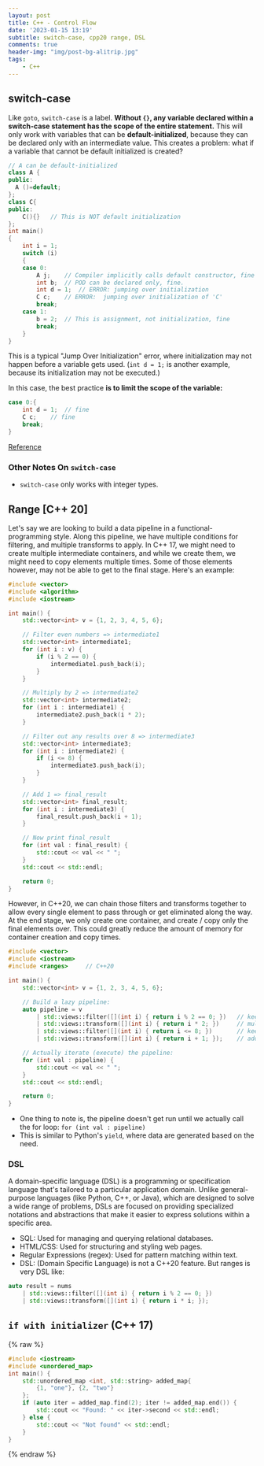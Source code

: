 ```yaml
---
layout: post
title: C++ - Control Flow
date: '2023-01-15 13:19'
subtitle: switch-case, cpp20 range, DSL
comments: true
header-img: "img/post-bg-alitrip.jpg"
tags:
    - C++
---
```


## switch-case

Like `goto`, `switch-case` is a label. **Without `{}`, any variable declared within a switch-case statement has the scope of the entire statement.** This will only work with variables that can be **default-initialized**, because they can be declared only with an intermediate value. This creates a problem: what if a variable that cannot be default initialized is created?

```cpp
// A can be default-initialized
class A {
public:
  A ()=default;
};
class C{
public:
    C(){}   // This is NOT default initialization
};
int main()
{
    int i = 1;
    switch (i)
    {
    case 0:
        A j;    // Compiler implicitly calls default constructor, fine
        int b;  // POD can be declared only, fine.
        int d = 1;  // ERROR: jumping over initialization
        C c;    // ERROR:  jumping over initialization of 'C'
        break;
    case 1:
        b = 2;  // This is assignment, not initialization, fine
        break;
    }
}
```

This is a typical "Jump Over Initialization" error, where initialization may not happen before a variable gets used. (`int d = 1;` is another example, because its initialization may not be executed.)

In this case, the best practice **is to limit the scope of the variable:**

```cpp
case 0:{
    int d = 1;  // fine
    C c;    // fine
    break;
}
```

[Reference](https://stackoverflow.com/a/92730)

### Other Notes On `switch-case`

- `switch-case` only works with integer types.

## Range [C++ 20]

Let's say we are looking to build a data pipeline in a functional-programming style. Along this pipeline, we have multiple conditions for filtering, and multiple transforms to apply. In C++ 17, we might need to create multiple intermediate containers, and while we create them, we might need to copy elements multiple times. Some of those elements however, may not be able to get to the final stage. Here's an example:

```cpp
#include <vector>
#include <algorithm>
#include <iostream>

int main() {
    std::vector<int> v = {1, 2, 3, 4, 5, 6};

    // Filter even numbers => intermediate1
    std::vector<int> intermediate1;
    for (int i : v) {
        if (i % 2 == 0) {
            intermediate1.push_back(i);
        }
    }

    // Multiply by 2 => intermediate2
    std::vector<int> intermediate2;
    for (int i : intermediate1) {
        intermediate2.push_back(i * 2);
    }

    // Filter out any results over 8 => intermediate3
    std::vector<int> intermediate3;
    for (int i : intermediate2) {
        if (i <= 8) {
            intermediate3.push_back(i);
        }
    }

    // Add 1 => final_result
    std::vector<int> final_result;
    for (int i : intermediate3) {
        final_result.push_back(i + 1);
    }

    // Now print final_result
    for (int val : final_result) {
        std::cout << val << " ";
    }
    std::cout << std::endl;

    return 0;
}
```

However, in C++20, we can chain those filters and transforms together to allow every single element to pass through or get eliminated along the way. At the end stage, we only create one container, and create / copy only the final elements over. This could greatly reduce the amount of memory for container creation and copy times.

```cpp
#include <vector>
#include <iostream>
#include <ranges>     // C++20

int main() {
    std::vector<int> v = {1, 2, 3, 4, 5, 6};

    // Build a lazy pipeline:
    auto pipeline = v
        | std::views::filter([](int i) { return i % 2 == 0; })   // keep evens
        | std::views::transform([](int i) { return i * 2; })     // multiply by 2
        | std::views::filter([](int i) { return i <= 8; })       // keep <= 8
        | std::views::transform([](int i) { return i + 1; });    // add 1

    // Actually iterate (execute) the pipeline:
    for (int val : pipeline) {
        std::cout << val << " ";
    }
    std::cout << std::endl;

    return 0;
}
```

- One thing to note is, the pipeline doesn't get run until we actually call the for loop: `for (int val : pipeline)`
- This is similar to Python's `yield`, where data are generated based on the need.

### DSL

A domain-specific language (DSL) is a programming or specification language that's tailored to a particular application domain. Unlike general-purpose languages (like Python, C++, or Java), which are designed to solve a wide range of problems, DSLs are focused on providing specialized notations and abstractions that make it easier to express solutions within a specific area.

- SQL: Used for managing and querying relational databases.
- HTML/CSS: Used for structuring and styling web pages.
- Regular Expressions (regex): Used for pattern matching within text.
- DSL: (Domain Specific Language) is not a C++20 feature. But ranges is very DSL like:

```cpp
auto result = nums
    | std::views::filter([](int i) { return i % 2 == 0; })
    | std::views::transform([](int i) { return i * i; });
```

## `if with initializer` (C++ 17)

{% raw %}

```cpp
#include <iostream>
#include <unordered_map>
int main() {
    std::unordered_map <int, std::string> added_map{
        {1, "one"}, {2, "two"}
    };
    if (auto iter = added_map.find(2); iter != added_map.end()) {
        std::cout << "Found: " << iter->second << std::endl;
    } else {
        std::cout << "Not found" << std::endl;
    }
}
```

{% endraw %}
